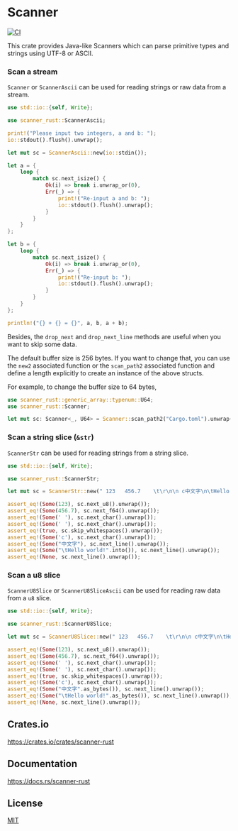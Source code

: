Scanner
====================

[![CI](https://github.com/magiclen/scanner-rust/actions/workflows/ci.yml/badge.svg)](https://github.com/magiclen/scanner-rust/actions/workflows/ci.yml)

This crate provides Java-like Scanners which can parse primitive types and strings using UTF-8 or ASCII.

### Scan a stream

`Scanner` or `ScannerAscii` can be used for reading strings or raw data from a stream.

```rust
use std::io::{self, Write};

use scanner_rust::ScannerAscii;

print!("Please input two integers, a and b: ");
io::stdout().flush().unwrap();

let mut sc = ScannerAscii::new(io::stdin());

let a = {
    loop {
        match sc.next_isize() {
            Ok(i) => break i.unwrap_or(0),
            Err(_) => {
                print!("Re-input a and b: ");
                io::stdout().flush().unwrap();
            }
        }
    }
};

let b = {
    loop {
        match sc.next_isize() {
            Ok(i) => break i.unwrap_or(0),
            Err(_) => {
                print!("Re-input b: ");
                io::stdout().flush().unwrap();
            }
        }
    }
};

println!("{} + {} = {}", a, b, a + b);
```

Besides, the `drop_next` and `drop_next_line` methods are useful when you want to skip some data.

The default buffer size is 256 bytes. If you want to change that, you can use the `new2` associated function or the `scan_path2` associated function and define a length explicitly to create an instance of the above structs.

For example, to change the buffer size to 64 bytes,

```rust
use scanner_rust::generic_array::typenum::U64;
use scanner_rust::Scanner;

let mut sc: Scanner<_, U64> = Scanner::scan_path2("Cargo.toml").unwrap();
```

### Scan a string slice (`&str`)

`ScannerStr` can be used for reading strings from a string slice.

```rust
use std::io::{self, Write};

use scanner_rust::ScannerStr;

let mut sc = ScannerStr::new(" 123   456.7    \t\r\n\n c中文字\n\tHello world!");

assert_eq!(Some(123), sc.next_u8().unwrap());
assert_eq!(Some(456.7), sc.next_f64().unwrap());
assert_eq!(Some(' '), sc.next_char().unwrap());
assert_eq!(Some(' '), sc.next_char().unwrap());
assert_eq!(true, sc.skip_whitespaces().unwrap());
assert_eq!(Some('c'), sc.next_char().unwrap());
assert_eq!(Some("中文字"), sc.next_line().unwrap());
assert_eq!(Some("\tHello world!".into()), sc.next_line().unwrap());
assert_eq!(None, sc.next_line().unwrap());
```

### Scan a u8 slice

`ScannerU8Slice` or `ScannerU8SliceAscii` can be used for reading raw data from a `u8` slice.

```rust
use std::io::{self, Write};

use scanner_rust::ScannerU8Slice;

let mut sc = ScannerU8Slice::new(" 123   456.7    \t\r\n\n c中文字\n\tHello world!".as_bytes());

assert_eq!(Some(123), sc.next_u8().unwrap());
assert_eq!(Some(456.7), sc.next_f64().unwrap());
assert_eq!(Some(' '), sc.next_char().unwrap());
assert_eq!(Some(' '), sc.next_char().unwrap());
assert_eq!(true, sc.skip_whitespaces().unwrap());
assert_eq!(Some('c'), sc.next_char().unwrap());
assert_eq!(Some("中文字".as_bytes()), sc.next_line().unwrap());
assert_eq!(Some("\tHello world!".as_bytes()), sc.next_line().unwrap());
assert_eq!(None, sc.next_line().unwrap());
```

## Crates.io

https://crates.io/crates/scanner-rust

## Documentation

https://docs.rs/scanner-rust

## License

[MIT](LICENSE)